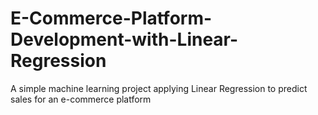 # E-Commerce-Platform-Development-with-Linear-Regression
A simple machine learning project applying Linear Regression to predict sales for an e-commerce platform
